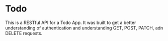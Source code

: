 # Todo
This is a RESTful API for a Todo App. It was built to get a better understanding of authentication and understanding GET, POST, PATCH, adn DELETE requests.
